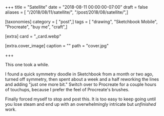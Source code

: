 +++
title = "Satellite"
date = "2018-08-11 00:00:00-07:00"
draft = false
aliases = [ "/2018/08/11/satellite/", "/post/2018/08/satellite/",]

[taxonomies]
category = [ "post",]
tags = [ "drawing", "Sketchbook Mobile", "Procreate", "buy me", "craft",]

[extra]
card = "_card.webp"

[extra.cover_image]
caption = ""
path = "cover.jpg"

+++

This one took a while.
<!--more-->

I found a quick symmetry doodle in Sketchbook from a month or two ago, turned off symmetry, then spent about a
week and a half reworking the lines and adding "just one more bit." Switch over to Procreate for a couple
hours of touchups, because I prefer the feel of Procreate's brushes.

Finally forced myself to stop and post this. It is too easy to keep going until you lose steam and end up with
an overwhelmingly intricate but *unfinished* work.